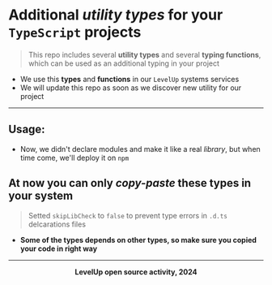 # Additional *utility types* for your `TypeScript` projects
> This repo includes several **utility types** and several **typing functions**, which can be used as an additional typing in your project

+ We use this **types** and **functions** in our `LevelUp` systems services
+ We will update this repo as soon as we discover new utility for our project
---
## **Usage:**
+ Now, we didn't declare modules and make it like a real *library*, but when time come, we'll deploy it on `npm`

**At now you can only *copy-paste* these types in your system**
---
> Setted `skipLibCheck` to `false` to prevent type errors in `.d.ts` delcarations files

+ **Some of the types depends on other types, so make sure you copied your code in right way**
---
<p align="center">
<b>LevelUp open source activity, 2024</b>
</p>